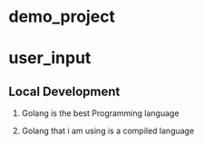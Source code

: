 # demo_project
# user_input


## Local Development

1. Golang is the best Programming language

2. Golang that i am using is a compiled language